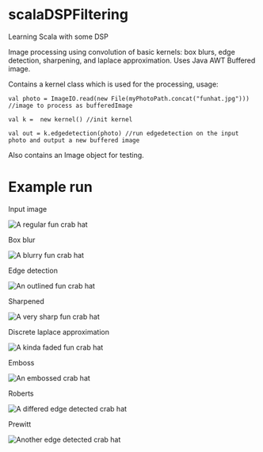 # scalaDSPFiltering
Learning Scala with some DSP

Image processing using convolution of basic kernels: box blurs, edge detection, sharpening, and laplace approximation. Uses Java AWT Buffered image.

Contains a kernel class which is used for the processing, usage:

```
val photo = ImageIO.read(new File(myPhotoPath.concat("funhat.jpg"))) //image to process as bufferedImage

val k =  new kernel() //init kernel

val out = k.edgedetection(photo) //run edgedetection on the input photo and output a new buffered image
```

Also contains an Image object for testing.

# Example run

Input image

![A regular fun crab hat](/images/funhat.jpg)

Box blur

![A blurry fun crab hat](/images/boxblur.jpg)

Edge detection

![An outlined fun crab hat](/images/edgeDetection.jpg)

Sharpened

![A very sharp fun crab hat](/images/sharpen.jpg)

Discrete laplace approximation

![A kinda faded fun crab hat](/images/laplace.jpg)

Emboss

![An embossed crab hat](/images/emboss.jpg)

Roberts

![A differed edge detected crab hat](/images/roberts.jpg)

Prewitt

![Another edge detected crab hat](/images/prewitt.jpg)
